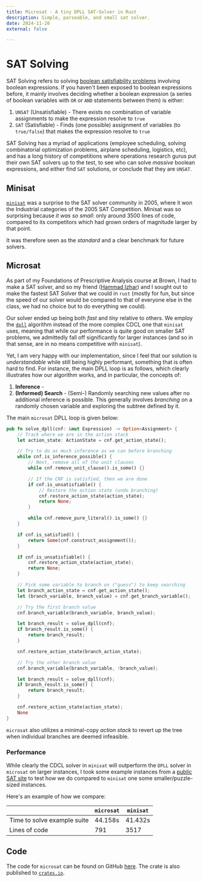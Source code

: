 ```yaml
---
title: Microsat - A tiny DPLL SAT-Solver in Rust
description: Simple, parseable, and small sat solver.
date: 2024-11-20
external: false

---
```


# SAT Solving

SAT Solving refers to solving [boolean satisfiability problems](https://en.wikipedia.org/wiki/Boolean_satisfiability_problem) involving boolean expressions. If you haven't been exposed to boolean expressions before, it mainly involves deciding whether a boolean expression (a series of boolean variables with `OR` or `AND` statements between them) is either:

1. `UNSAT` (Unsatisfiable) - There exists no combination of variable assignments to make the expression resolve to `true`
2. `SAT` (Satisfiable) - Finds (one possible) assignment of variables (to `true/false`) that makes the expression resolve to `true`

SAT Solving has a myriad of applications (employee scheduling, solving combinatorial optimization problems, airplane scheduling, logistics, etc), and has a long history of competitions where operations research gurus put their own SAT solvers up to the test, to see who can solve _massive_ boolean expressions, and either find `SAT` solutions, or conclude that they are `UNSAT`.

## Minisat

[`minisat`](https://github.com/niklasso/minisat) was a surprise to the SAT solver community in 2005, where it won the Industrial categories of the 2005 SAT Competition. Minisat was so surprising because _it was so small_: only around 3500 lines of code, compared to its competitors which had grown orders of magnitude larger by that point.

It was therefore seen as the _standard_ and a clear benchmark for future solvers.

## Microsat

As part of my Foundations of Prescriptive Analysis course at Brown, I had to make a SAT solver, and so my friend ([Hammad Izhar](https://github.com/Hammad-Izhar)) and I sought out to make the fastest SAT Solver that we could in `rust` (mostly for fun, but since the speed of our solver would be compared to that of everyone else in the class, we had no choice but to do everything we could).

Our solver ended up being both _fast_ and _tiny_ relative to others. We employ the [`dpll`](https://en.wikipedia.org/wiki/DPLL_algorithm) algorithm instead of the more complex CDCL one that `minisat` uses, meaning that while our performance is quite good on smaller SAT problems, we admittedly fall off significantly for larger instances (and so in that sense, are in no means competitive with `minisat`).

Yet, I am very happy with our implementation, since I feel that our solution is _understandable_ while still being highly performant, something that is often hard to find. For instance, the main DPLL loop is as follows, which clearly illustrates how our algorithm works, and in particular, the concepts of:

1. <b>Inference</b> - 
2. <b>(Informed) Search</b> - (Semi-) Randomly searching new values after no additional inference is possible. This generally involves _branching_ on a randomly chosen variable and exploring the subtree defined by it.

The main `microsat` DPLL loop is given below:

```rust
pub fn solve_dpll(cnf: &mut Expression) -> Option<Assignment> {
    // Track where we are in the action stack
    let action_state: ActionState = cnf.get_action_state();

    // Try to do as much inference as we can before branching
    while cnf.is_inference_possible() {
        // Next, remove all of the unit clauses
        while cnf.remove_unit_clause().is_some() {}

        // If the CNF is satisfied, then we are done
        if cnf.is_unsatisfiable() {
            // Restore the action state (undo branching)
            cnf.restore_action_state(action_state);
            return None;
        }

        while cnf.remove_pure_literal().is_some() {}
    }

    if cnf.is_satisfied() {
        return Some(cnf.construct_assignment());
    }

    if cnf.is_unsatisfiable() {
        cnf.restore_action_state(action_state);
        return None;
    }

    // Pick some variable to branch on ("guess") to keep searching
    let branch_action_state = cnf.get_action_state();
    let (branch_variable, branch_value) = cnf.get_branch_variable();

    // Try the first branch value
    cnf.branch_variable(branch_variable, branch_value);

    let branch_result = solve_dpll(cnf);
    if branch_result.is_some() {
        return branch_result;
    }

    cnf.restore_action_state(branch_action_state);

    // Try the other branch value
    cnf.branch_variable(branch_variable, !branch_value);

    let branch_result = solve_dpll(cnf);
    if branch_result.is_some() {
        return branch_result;
    }

    cnf.restore_action_state(action_state);
    None
}
```

`microsat` also utilizes a minimal-copy _action stack_ to revert up the tree when individual branches are deemed infeasible.

### Performance

While clearly the CDCL solver in `minisat` will outperform the `DPLL` solver in `microsat` on larger instances, I took some example instances from a [public SAT site](https://people.sc.fsu.edu/~jburkardt/data/cnf/cnf.html) to test how we do compared to `minisat` one some smaller/puzzle-sized instances. 

Here's an example of how we compare:

|| `microsat`  | `minisat`  |
|---|---|---|
|Time to solve example suite| 44.158s  |  41.432s |
|Lines of code| 791  | 3517 |

## Code

The code for `microsat` can be found on GitHub [here](https://github.com/RobScheidegger/microsat). The crate is also published to [`crates.io`](https://crates.io/crates/microsat).

